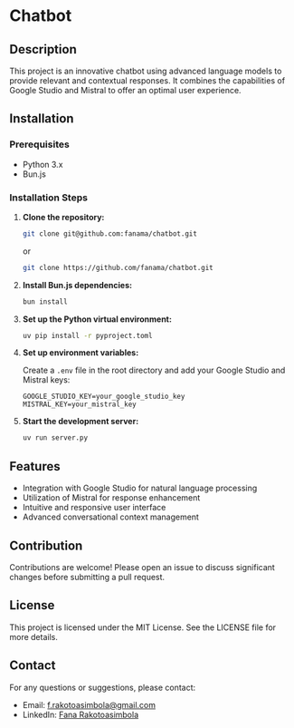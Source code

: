 # Chatbot

## Description

This project is an innovative chatbot using advanced language models to provide relevant and contextual responses. It combines the capabilities of Google Studio and Mistral to offer an optimal user experience.

## Installation

### Prerequisites

- Python 3.x
- Bun.js

### Installation Steps

1. **Clone the repository:**

   ```bash
   git clone git@github.com:fanama/chatbot.git
   ```

   or

   ```bash
   git clone https://github.com/fanama/chatbot.git
   ```

2. **Install Bun.js dependencies:**

   ```bash
   bun install
   ```

3. **Set up the Python virtual environment:**

   ```bash
   uv pip install -r pyproject.toml
   ```

4. **Set up environment variables:**

   Create a `.env` file in the root directory and add your Google Studio and Mistral keys:

   ```env
   GOOGLE_STUDIO_KEY=your_google_studio_key
   MISTRAL_KEY=your_mistral_key
   ```

5. **Start the development server:**

   ```bash
   uv run server.py
   ```

## Features

- Integration with Google Studio for natural language processing
- Utilization of Mistral for response enhancement
- Intuitive and responsive user interface
- Advanced conversational context management

## Contribution

Contributions are welcome! Please open an issue to discuss significant changes before submitting a pull request.

## License

This project is licensed under the MIT License. See the LICENSE file for more details.

## Contact

For any questions or suggestions, please contact:

- Email: f.rakotoasimbola@gmail.com
- LinkedIn: [Fana Rakotoasimbola](https://www.linkedin.com/in/fanama/)
